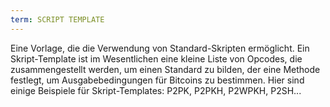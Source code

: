 ```yaml
---
term: SCRIPT TEMPLATE
---
```


Eine Vorlage, die die Verwendung von Standard-Skripten ermöglicht. Ein Skript-Template ist im Wesentlichen eine kleine Liste von Opcodes, die zusammengestellt werden, um einen Standard zu bilden, der eine Methode festlegt, um Ausgabebedingungen für Bitcoins zu bestimmen. Hier sind einige Beispiele für Skript-Templates: P2PK, P2PKH, P2WPKH, P2SH...